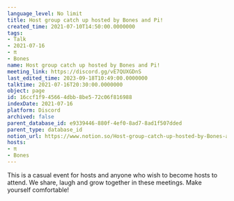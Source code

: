 ```yaml
---
language_level: No limit
title: Host group catch up hosted by Bones and Pi!
created_time: 2021-07-10T14:50:00.0000000
tags:
- Talk
- 2021-07-16
- π
- Bones
name: Host group catch up hosted by Bones and Pi!
meeting_link: https://discord.gg/vE7QUXGDnS
last_edited_time: 2023-09-18T10:49:00.0000000
talktime: 2021-07-16T20:30:00.0000000
object: page
id: 16ccf1f9-4566-4dbb-8be5-72c06f816988
indexDate: 2021-07-16
platform: Discord
archived: false
parent_database_id: e9339446-880f-4ef0-8ad7-8ad1f507dded
parent_type: database_id
notion_url: https://www.notion.so/Host-group-catch-up-hosted-by-Bones-and-Pi-16ccf1f945664dbb8be572c06f816988
hosts:
- π
- Bones
---
```


This is a casual event for hosts and anyone who wish to become hosts to attend.  We share, laugh and grow together in these meetings.  Make yourself comfortable!






